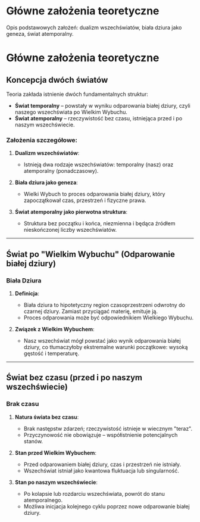 # Główne założenia teoretyczne

Opis podstawowych założeń: dualizm wszechświatów, biała dziura jako geneza, świat atemporalny.
# Główne założenia teoretyczne

## Koncepcja dwóch światów

Teoria zakłada istnienie dwóch fundamentalnych struktur:

- **Świat temporalny** – powstały w wyniku odparowania białej dziury, czyli naszego wszechświata po Wielkim Wybuchu.
- **Świat atemporalny** – rzeczywistość bez czasu, istniejąca przed i po naszym wszechświecie. 

### Założenia szczegółowe:

1. **Dualizm wszechświatów**:
   - Istnieją dwa rodzaje wszechświatów: temporalny (nasz) oraz atemporalny (ponadczasowy).

2. **Biała dziura jako geneza**:
   - Wielki Wybuch to proces odparowania białej dziury, który zapoczątkował czas, przestrzeń i fizyczne prawa.

3. **Świat atemporalny jako pierwotna struktura**:
   - Struktura bez początku i końca, niezmienna i będąca źródłem nieskończonej liczby wszechświatów.

---

## Świat po "Wielkim Wybuchu" (Odparowanie białej dziury)

### Biała Dziura

1. **Definicja**:
   - Biała dziura to hipotetyczny region czasoprzestrzeni odwrotny do czarnej dziury. Zamiast przyciągać materię, emituje ją.
   - Proces odparowania może być odpowiednikiem Wielkiego Wybuchu.

2. **Związek z Wielkim Wybuchem**:
   - Nasz wszechświat mógł powstać jako wynik odparowania białej dziury, co tłumaczyłoby ekstremalne warunki początkowe: wysoką gęstość i temperaturę.

---

## Świat bez czasu (przed i po naszym wszechświecie)

### Brak czasu

1. **Natura świata bez czasu**:
   - Brak następstw zdarzeń; rzeczywistość istnieje w wiecznym "teraz".
   - Przyczynowość nie obowiązuje – współistnienie potencjalnych stanów.

2. **Stan przed Wielkim Wybuchem**:
   - Przed odparowaniem białej dziury, czas i przestrzeń nie istniały.
   - Wszechświat istniał jako kwantowa fluktuacja lub singularność.

3. **Stan po naszym wszechświecie**:
   - Po kolapsie lub rozdarciu wszechświata, powrót do stanu atemporalnego.
   - Możliwa inicjacja kolejnego cyklu poprzez nowe odparowanie białej dziury.
